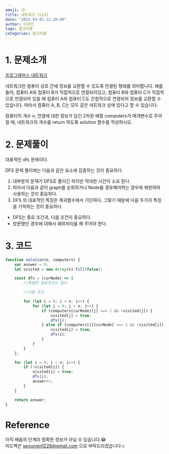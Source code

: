 ```yaml
---
emoji: 😊
title: 네트워크 [Lv3]
date: "2022-03-03 12:20:00"
author: 이성인
tags: 알고리즘
categories: 알고리즘
---
```


# 1. 문제소개

[프로그래머스 네트워크](https://school.programmers.co.kr/learn/courses/30/lessons/43162)

네트워크란 컴퓨터 상호 간에 정보를 교환할 수 있도록 연결된 형태를 의미합니다. 예를 들어, 컴퓨터 A와 컴퓨터 B가 직접적으로 연결되어있고, 컴퓨터 B와 컴퓨터 C가 직접적으로 연결되어 있을 때 컴퓨터 A와 컴퓨터 C도 간접적으로 연결되어 정보를 교환할 수 있습니다. 따라서 컴퓨터 A, B, C는 모두 같은 네트워크 상에 있다고 할 수 있습니다.

컴퓨터의 개수 n, 연결에 대한 정보가 담긴 2차원 배열 computers가 매개변수로 주어질 때, 네트워크의 개수를 return 하도록 solution 함수를 작성하시오.

# 2. 문제풀이

대표적인 dfs 문제이다.

DFS 문제 풀이에는 다음과 같은 요소에 집중하는 것이 중요하다.

1. 대부분의 문제가 DFS로 풀리긴 하지만 막대한 시간이 소요 된다.
2. 따라서 다음과 같이 graph를 순회하거나 Node를 경유해야하는 경우에 제한하여 사용하는 것이 중요하다.
3. DFS 의 대표적인 특징은 제귀함수에서 기인하다. 그렇기 때문에 다음 두가지 특징을 기억하는 것이 중요하다.

-   DFS는 종료 조건과, 다음 조건이 중요하다.
-   방문했던 경우에 대해서 예외처리를 해 주어야 한다.

# 3. 코드

```js
function solution(n, computers) {
	var answer = 0;
	let visited = new Array(n).fill(false);

	const dfs = (curNode) => {
		//특별한 종료조건이 없다

		//다음 조건

		for (let i = 0; i < n; i++) {
			for (let j = 0; j < n; j++) {
				if (computers[curNode][j] === 1 && !visited[j]) {
					visited[j] = true;
					dfs(j);
				} else if (computers[i][curNode] === 1 && !visited[i]) {
					visited[i] = true;
					dfs(i);
				}
			}
		}
	};

	for (let i = 0; i < n; i++) {
		if (!visited[i]) {
			visited[i] = true;
			dfs(i);
			answer++;
		}
	}

	return answer;
}
```

# Reference

아직 배움의 단계라 정확한 정보가 아닐 수 있습니다.😂  
피드백은 seoungin1228@gmail.com 으로 부탁드리겠습니다☺️
